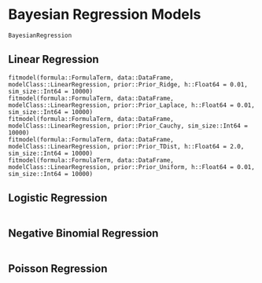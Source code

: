 # Bayesian Regression Models

```@docs
BayesianRegression
```

## Linear Regression
```@docs
fitmodel(formula::FormulaTerm, data::DataFrame, modelClass::LinearRegression, prior::Prior_Ridge, h::Float64 = 0.01, sim_size::Int64 = 10000)
fitmodel(formula::FormulaTerm, data::DataFrame, modelClass::LinearRegression, prior::Prior_Laplace, h::Float64 = 0.01, sim_size::Int64 = 10000)
fitmodel(formula::FormulaTerm, data::DataFrame, modelClass::LinearRegression, prior::Prior_Cauchy, sim_size::Int64 = 10000)
fitmodel(formula::FormulaTerm, data::DataFrame, modelClass::LinearRegression, prior::Prior_TDist, h::Float64 = 2.0, sim_size::Int64 = 10000)
fitmodel(formula::FormulaTerm, data::DataFrame, modelClass::LinearRegression, prior::Prior_Uniform, h::Float64 = 0.01, sim_size::Int64 = 10000)
```

## Logistic Regression
```@docs
```

## Negative Binomial Regression
```@docs
```

## Poisson Regression
```@docs
```